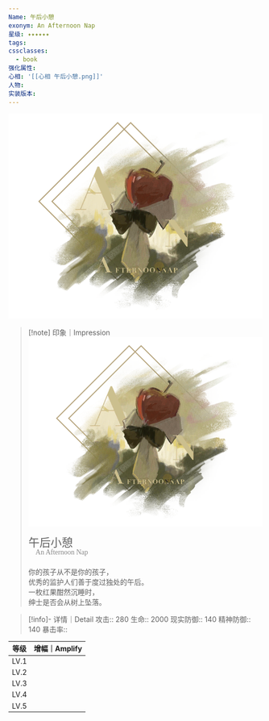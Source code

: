 ```yaml
---
Name: 午后小憩
exonym: An Afternoon Nap
星级: ✦✦✦✦✦✦
tags: 
cssclasses:
  - book
强化属性: 
心相: '[[心相 午后小憩.png]]'
人物: 
实装版本:
---
```

![cover](assets/午后小憩｜An%20Afternoon%20Nap.assets/An%20Afternoon%20Nap.png)

> [!note] 印象｜Impression
> ![An Afternoon Nap|inlL|300](assets/午后小憩｜An%20Afternoon%20Nap.assets/An%20Afternoon%20Nap.png)
> <p style="font-family: '家族宋', sans-serif; font-size: 22px; line-height: 0.75; text-indent: 0;">午后小憩<br><span style="font-family: serif; font-size: 14px; color: #888888;">　An Afternoon Nap</span></p>
> 
> 你的孩子从不是你的孩子，  
> 优秀的监护人们善于度过独处的午后。  
> 一枚红果酣然沉睡时，  
> 绅士是否会从树上坠落。

> [!info]- 详情｜Detail
> 攻击:: 280
> 生命:: 2000
> 现实防御:: 140
> 精神防御:: 140
> 暴击率:: 

|  等级  | 增幅｜Amplify |
| :--: | :--------: |
| LV.1 |            |
| LV.2 |            |
| LV.3 |            |
| LV.4 |            |
| LV.5 |            |
